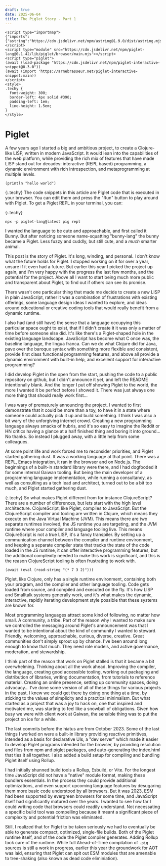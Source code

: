 ```yaml
---
draft: true
date: 2025-06-04
title: The Piglet Story - Part 1
---
```


```inline-html
<script type="importmap">
{"imports":{"astring":"https://cdn.jsdelivr.net/npm/astring@1.9.0/dist/astring.mjs"}}
</script>
<script type="module" src="https://cdn.jsdelivr.net/npm/piglet-lang@0.1.42/lib/piglet/browser/main.mjs"></script>
<script type="piglet">
(await (load-package "https://cdn.jsdelivr.net/npm/piglet-interactive-snippet@0.3.0"))
(await (import 'https://arnebrasseur.net/piglet-interactive-snippet:main))
</script>
<style>
.techy {
  font-weight: 300;
  border-left: 4px solid #390;
  padding-left: 1em;
  line-height: 1.5em;
}
</style>
```

# Piglet

A few years ago I started a big and ambitious project, to create a Clojure-like
LISP, written in modern JavaScript. It would lean into the capabilities of the
web platform, while providing the rich mix of features that have made LISP stand
out for decades: interactive (REPL based) programming, a dynamic environment
with rich introspection, and metaprogramming at multiple levels.

```piglet-interactive
(println "hello world")
```

{:.techy} 
The code snippets in this article are Piglet code that is executed in your
browser. You can edit them and press the "Run" button to play around with
Piglet. To get a Piglet REPL in your terminal, you can:

{:.techy} 
```
npx -p piglet-lang@latest pig repl
```

I wanted the language to be cute and approachable, and first called it Bunny.
But after noticing someone name-squatting "bunny-lang" the bunny became a
Piglet. Less fuzzy and cuddly, but still cute, and a _much_ smarter animal.

This post is the story of Piglet. It's long, winding, and personal. I don't know
what the future holds for Piglet. I stopped working on it for over a year,
unsure if it even had a future. But earlier this year I picked the project up
again, and I'm very happy with the progress the last few months, and the
potential for the project. Above all I want to start being much more public and
transparent about Piglet, to find out if others can see its promise.

There wasn't one particular thing that made me decide to create a new LISP in
plain JavaScript, rather it was a combination of frustrations with existing
offerings, some language design ideas I wanted to explore, and ideas around
educational or creative coding tools that would really benefit from a dynamic
runtime.

I also had (and still have) the sense that a language occupying this particular
space ought to exist, that if I didn't create it it was only a matter of time
before someone else did. It's like there's a Piglet-shaped hole in the existing
language landscape. JavaScript has become what C once was, the baseline
language, the lingua franca. Can we do what Clojure did for Java, pave over the
baroque syntax with something more flexible and consistent, provide first class
functional programming features, and above all provide a dynamic environment
with built-in help, and excellent support for interactive programming?

I did develop Piglet in the open from the start, pushing the code to a public
repository on github, but I didn't announce it yet, and left the README
intentionally blank. And the longer I put off showing Piglet to the world, the
more I wanted it be perfect before I showed it. There was just always one more
thing that should really work first...

I was wary of prematurely announcing the project. I wanted to first demonstrate
that it could be more than a toy, to have it in a state where someone could
actually pick it up and build something. I think I was also a bit wary of the
unforgiving internet crowd. Creating a new programming language always smacks of
hubris, and it's so easy to imagine the Reddit or HN critics having a glance at
a half finished thing and boring it into ground... No thanks. So instead I
plugged away, with a little help from some colleagues.

At some point life and work forced me to reconsider priorities, and Piglet
started gathering dust. It was a working language at that point. There was a
REPL, Emacs integration, it ran in the browser and on Node.js. The beginnings of
a built-in standard library were there, and I had dogfooded it for some internal
Gaiwan tooling. But being the main developer of a programming language
implementation, while running a consultancy, as well as consulting as a tech
lead and architect, turned out to be a bit too much, and Piglet started
gathering dust.

{:.techy}
So what makes Piglet different from for instance ClojureScript? There are a
number of differences, but lets start with the high level architecture.
ClojureScript, like Piglet, compiles to JavaScript. But the ClojureScript
compiler and tooling are written in Clojure, which means they execute on the
Java Virtual Machine (JVM). This means there are two separate runtimes involved,
the JS runtime you are targeting, and the JVM runtime where your compiler and
language tooling live. This means ClojureScript is not a true LISP, it's a fancy
transpiler. By setting up a communication channel between the compiler and
runtime environment, and keeping a separate compiler state that tracks the state
of the code loaded in the JS runtime, it can offer interactive programming
features, but the additional complexity needed to make this work is significant,
and this is the reason ClojureScript tooling is often frustrating to work with.

```piglet-interactive
(await (eval (read-string "(* 7 3 2)")))
```

Piglet, like Clojure, only has a single runtime environment, containing both
your program, and the compiler and other language tooling. Code gets loaded from
source, and compiled and executed on the fly. It's how LISP and Smalltalk
systems generally work, and it's what makes the dynamic, interactive, rapidly
iterating development style possible that these systems are known for.

Most programming languages attract some kind of following, no matter how small.
A community, a tribe. Part of the reason why I wanted to make sure we controlled
the messaging around Piglet's announcement was that I wanted to be intentional
about the kind of community I wanted to steward. Friendly, welcoming,
approachable, curious, diverse, creative. Great communities don't simply sprout
up by chance. I've been around long enough to know that much. They need role
models, and active governance, moderation, and stewardship.

I think part of the reason that work on Piglet stalled is that it became a bit
overwhelming. Thinking about all the work ahead. Improving the compiler, the
language, creating good accessible tooling, working out packaging and
distribution of libraries, writing documentation, from tutorials to reference
material. Creating an online presence, setting up community spaces, doing
advocacy... I've done some version of all of these things for various projects
in the past. I knew we could get there by doing one thing at a time, by sticking
to the values of simplicity and a practical minimalism. But what started as a
project that was a joy to hack on, one that inspired and motivated me, was
starting to feel like a snowball of obligations. Given how busy we were with
client work at Gaiwan, the sensible thing was to put the project on ice for a
while.

The last commits before the hiatus are from October 2023. Some of the last
things I worked on were a built-in library providing reactive primitives,
intended as a basis for declarative UIs, a "dev server" which made it easier to
develop Piglet programs intended for the browser, by providing resolution and
files from npm and piglet packages, and auto-generating the index.html that ties
it all together. I also added a build setup for compiling and bundling Piglet
itself using Rollup.

I had initially shunned build tools a Rollup, Esbuild, or Vite. For the longest
time JavaScript did not have a "native" module format, making these bundlers
essentials. In the process they could provide additional optimizations, and even
support upcoming language features by desugaring them more basic code understood
by all browsers. But it was 2023, ESM had been supported by evergreen browsers
for some time, and JavaScript itself had significantly matured over the years. I
wanted to see how far I could writing code that browsers could readily
understand. Not necessating a specific build tool was compelling because it
meant a significant piece of complexity and potential friction was eliminated.

Still, I realized that for Piglet to be taken seriously we had to eventually be
able to generate compact, optimized, single-file builds. Both of the Piglet
runtime itself, and of the code the Piglet compiler generates. Adding Rollup
took care of the runtime. While full Ahead-of-Time compilation of `.pig` sources
is still a work in progress, earlier this year the groundwork for AOT was laid,
ensuring that Piglet can spit out ESM modules that are amenable to tree-shaking
(also known as dead code eliminiation).
